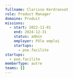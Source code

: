 ```yaml
---
fullname: Clarisse Kerdranvat
role: Product Manager
domaine: Produit
missions:
  - start: 2022-11-01
    end: 2024-12-31
    status: admin
    employer: Pôle emploi
    startups:
      - poe.facilite
startups:
  - poe.facilite
memberType: autre
teams: []
---
```

